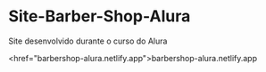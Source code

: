 # Site-Barber-Shop-Alura
Site desenvolvido durante o curso do Alura

<href="barbershop-alura.netlify.app">barbershop-alura.netlify.app
